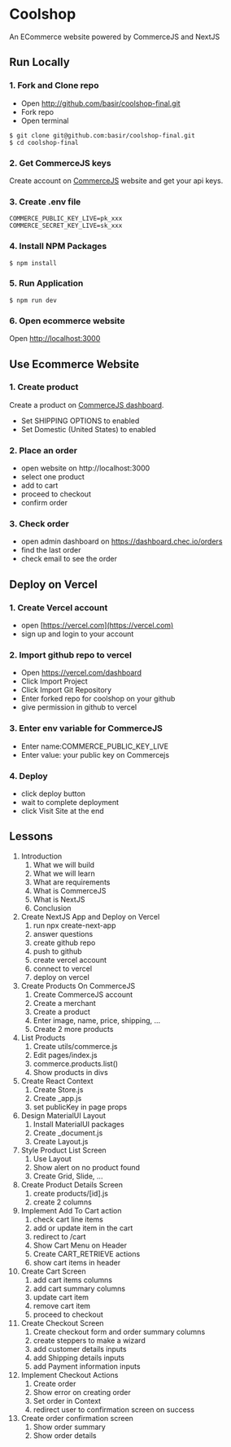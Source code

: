 # Coolshop
  An ECommerce website powered by CommerceJS and NextJS
 
## Run Locally

### 1. Fork and Clone repo
- Open http://github.com/basir/coolshop-final.git
- Fork repo
- Open terminal
```
$ git clone git@github.com:basir/coolshop-final.git
$ cd coolshop-final
```

### 2. Get CommerceJS keys
Create account on [CommerceJS](http://commercejs.com/) website and get your api keys.

### 3. Create .env file
```
COMMERCE_PUBLIC_KEY_LIVE=pk_xxx
COMMERCE_SECRET_KEY_LIVE=sk_xxx
```

### 4. Install NPM Packages
```
$ npm install
```

### 5. Run Application
```
$ npm run dev
```

### 6. Open ecommerce website
Open [http://localhost:3000](http://localhost:3000)

## Use Ecommerce Website

### 1. Create product
Create a product on [CommerceJS dashboard](https://dashboard.chec.io/products).
 - Set SHIPPING OPTIONS to enabled
 - Set Domestic (United States) to enabled

### 2. Place an order
- open website on http://localhost:3000
- select one product
- add to cart
- proceed to checkout
- confirm order
  
### 3. Check order
- open admin dashboard on https://dashboard.chec.io/orders
- find the last order
- check email to see the order

## Deploy on Vercel

### 1. Create Vercel account
- open [https://vercel.com](https://vercel.com)
- sign up and login to your account


### 2. Import github repo to vercel
- Open https://vercel.com/dashboard
- Click Import Project
- Click Import Git Repository
- Enter forked repo for coolshop on your github
- give permission in github to vercel

### 3. Enter env variable for CommerceJS
- Enter name:COMMERCE_PUBLIC_KEY_LIVE
- Enter value: your public key on Commercejs

### 4. Deploy
- click deploy button
- wait to complete deployment
- click Visit Site at the end

## Lessons
1. Introduction
   1. What we will build
   2. What we will learn
   3. What are requirements
   4. What is CommerceJS
   5. What is NextJS
   6. Conclusion
2. Create NextJS App and Deploy on Vercel
   1. run npx create-next-app
   2. answer questions
   3. create github repo
   4. push to github
   5. create vercel account
   6. connect to vercel
   7. deploy on vercel
3. Create Products On CommerceJS
   1. Create CommerceJS account
   2. Create a merchant
   3. Create a product
   4. Enter image, name, price, shipping, ...
   5. Create 2 more products
4. List Products
   1. Create utils/commerce.js
   2. Edit pages/index.js
   3. commerce.products.list()
   4. Show products in divs
5. Create React Context
   1. Create Store.js
   2. Create _app.js
   3. set publicKey in page props
6. Design MaterialUI Layout
   1. Install MaterialUI packages
   2. Create _document.js
   3. Create Layout.js
7. Style Product List Screen
   1. Use Layout
   2. Show alert on no product found
   3. Create Grid, Slide, ...
8. Create Product Details Screen
   1. create products/[id].js
   2. create 2 columns
9. Implement Add To Cart action
   1. check cart line items
   2. add or update item in the cart
   3. redirect to /cart
   4. Show Cart Menu on Header
   5. Create CART_RETRIEVE actions
   6. show cart items in header
10. Create Cart Screen
    1. add cart items columns
    2. add cart summary columns
    3. update cart item
    4. remove cart item
    5. proceed to checkout
11. Create Checkout Screen
    1.  Create checkout form and order summary columns
    2.  create steppers to make a wizard
    3.  add customer details inputs
    4.  add Shipping details inputs
    5.  add Payment information inputs
12. Implement Checkout Actions
    1.  Create order
    2.  Show error on creating order
    3.  Set order in Context
    4.  redirect user to confirmation screen on success
13. Create order confirmation screen
    1.  Show order summary
    2.  Show order details